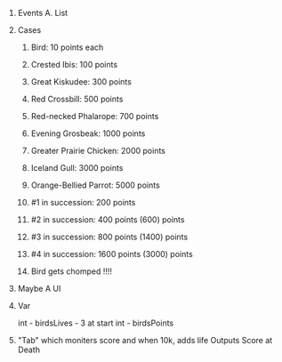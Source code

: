 
1.  Events
	A. List


2.  Cases

    1. Bird:                            10 points each
    2. Crested Ibis:                    100 points
    3. Great Kiskudee:                  300 points  
    4. Red Crossbill:                   500 points  
    5. Red-necked Phalarope:            700 points
    6. Evening Grosbeak:                1000 points  
    7. Greater Prairie Chicken:         2000 points  
    8. Iceland Gull:                    3000 points
    9. Orange-Bellied Parrot:           5000 points 
 
    10. #1 in succession:               200 points 
    11. #2 in succession:               400 points    (600) points
    12. #3 in succession:               800 points    (1400) points
    13. #4 in succession:               1600 points   (3000) points

    14. Bird gets chomped !!!!


3.  Maybe A UI



4.  Var

	int - birdsLives - 3 at start
	int - birdsPoints

5. "Tab" which moniters score and when 10k, adds life
    Outputs Score at Death


